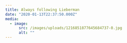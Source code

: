 ```yaml
---
title: Always following Lieberman
date: "2020-01-13T22:37:50.000Z"
media:
  - image:
      src: /images/uploads/1216851877645684737-0.jpg
      alt: ""
---
```

